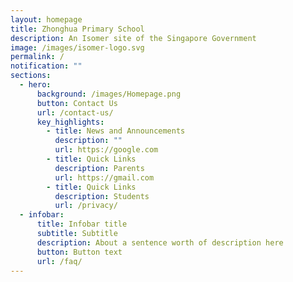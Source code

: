 ```yaml
---
layout: homepage
title: Zhonghua Primary School
description: An Isomer site of the Singapore Government
image: /images/isomer-logo.svg
permalink: /
notification: ""
sections:
  - hero:
      background: /images/Homepage.png
      button: Contact Us
      url: /contact-us/
      key_highlights:
        - title: News and Announcements
          description: ""
          url: https://google.com
        - title: Quick Links
          description: Parents
          url: https://gmail.com
        - title: Quick Links
          description: Students
          url: /privacy/
  - infobar:
      title: Infobar title
      subtitle: Subtitle
      description: About a sentence worth of description here
      button: Button text
      url: /faq/
---
```

